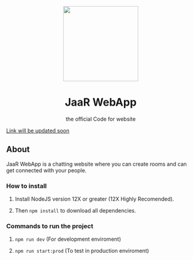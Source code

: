<div align="center">
    <a href="https://github.com/Creatoon/Jaar-Chat-WebApp">
        <img width="200" height="200" src="https://i.ibb.co/jzR1d33/github-logo.jpg">
    </a>
</div>

<h1 align="center">JaaR WebApp</h1>
<p align="center">
  the official Code for website
</p>

<a href="https://github.com/Creatoon/Jaar-Chat-WebApp">
        Link will be updated soon
</a>

## About

JaaR WebApp is a chatting website where you can create rooms and can get connected with your people.

### How to install

1. Install NodeJS version 12X or greater (12X Highly Recomended).

2. Then `npm install` to download all dependencies.

### Commands to run the project

1. `npm run dev` (For development enviroment)

2. `npm run start:prod` (To test in production enviroment)
